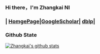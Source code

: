 ### Hi there，I'm Zhangkai NI 
### | [HomgePage](https://eezkni.github.io)|[GoogleScholar](https://scholar.google.com/citations?user=68IcrE4AAAAJ&hl=en&authuser=1&oi=ao)| [dblp](https://dblp.org/pid/185/7403.html)|

### Github State

[![Zhangkai's github stats](https://github-readme-stats.vercel.app/api?username=eezkni&show_icons=true&title_color=fff&icon_color=79ff97&text_color=9f9f9f&bg_color=151515)](https://github.com/anuraghazra/github-readme-stats)



<!--
**eezkni/eezkni** is a ✨ _special_ ✨ repository because its `README.md` (this file) appears on your GitHub profile.

Here are some ideas to get you started:

- 🔭 I’m currently working on ...
- 🌱 I’m currently learning ...
- 👯 I’m looking to collaborate on ...
- 🤔 I’m looking for help with ...
- 💬 Ask me about ...
- 📫 How to reach me: ...
- 😄 Pronouns: ...
- ⚡ Fun fact: ...
-->
